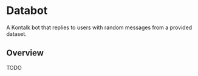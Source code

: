 Databot
=======

A Kontalk bot that replies to users with random messages from a provided dataset.

## Overview

TODO
